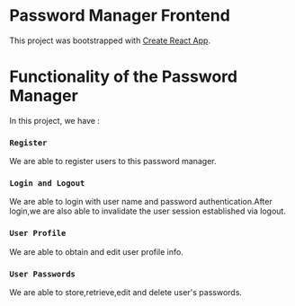 # Password Manager Frontend

This project was bootstrapped with [Create React App](https://github.com/facebook/create-react-app).

# Functionality of the Password Manager

In this project, we have :

### `Register`
We are able to register users to this password manager.

### `Login and Logout`
We are able to login with user name and password authentication.After login,we are also able to invalidate the user session established via logout.

### `User Profile`
We are able to obtain and edit user profile info.

### `User Passwords`
We are able to store,retrieve,edit and delete user's passwords.

